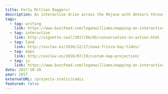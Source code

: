 ```yaml
---
title: Forty Million Daggers!
description: An interactive drive across the Mojave with detours through lithium brines, water politics, and decaying art.
tags:
  - tag: writing
    link: https://www.buzzfeed.com/loganwilliams/mapping-an-interactive-story-across-mojave-land-use?utm_term=.evypN9k21#.bppVlwYbL
  - tag: interactive
    link: http://vignette.cool/2017/06/05/conversation-in-action.html
  - tag: land
    link: http://exclav.es/2016/12/17/noaa-frisco-bay-tides/
  - tag: maps
    link: http://exclav.es/2016/07/19/custom-map-projection/
  - tag: js
    link: https://www.buzzfeed.com/loganwilliams/mapping-an-interactive-story-across-mojave-land-use?utm_term=.cdQdmvZq5#.gkKqP8zgw
date: 2017-10-20
year: 2017
externalURL: /projects-static/cadiz
featured: false
---
```


